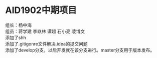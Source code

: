 # AID1902中期项目
组长：杨中海  
组员：蒋学建 李玖林 谭超 石小亮 凌博文  
添加了shh  
添加了.gitigonre文件解决.idea的提交问题  
添加了develop分支，以后开发就在该分支进行。master分支用于版本发布。




